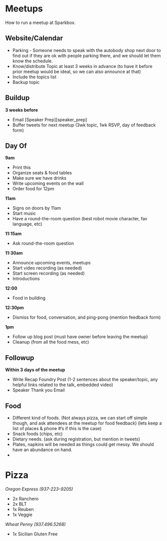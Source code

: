 Meetups
=====

How to run a meetup at Sparkbox.

Website/Calendar
-------

 - Parking - Someone needs to speak with the autobody shop next door to find out if they are ok with people parking there, and we should let them know the schedule.
 - Know/distribute Topic at least 3 weeks in advance (to have it before prior meetup would be ideal, so we can also announce at that)
 - Include the topics list
 - Backup topic

Buildup
-------

**3 weeks before**
 - Email [Speaker Prep][speaker_prep]
 - Buffer tweets for next meetup (3wk topic, 1wk RSVP, day of feedback form)

Day Of
-------

**9am**
 - Print this
 - Organize seats & food tables
 - Make sure we have drinks
 - Write upcoming events on the wall
 - Order food for 12pm

**11am**
 - Signs on doors by 11am
 - Start music
 - Have a round-the-room question (best robot movie character, fav language, etc)

**11:15am**
 - Ask round-the-room question

**11:30am**
 - Announce upcoming events, meetups
 - Start video recording (as needed)
 - Start screen recording (as needed)
 - Introductions
 
**12:00**
 - Food in building

**12:30pm**
 - Dismiss for food, conversation, and ping-pong (mention feedback form)

**1pm**
 - Follow up blog post (must have owner before leaving the meetup)
 - Cleanup (from all the food mess, etc)

Followup
-------
**Within 3 days of the meetup**
 - Write Recap Foundry Post (1-2 sentences about the speaker/topic, any helpful links related to the talk, embedded video)
 - Speaker Thank you Email

Food
-------

 - Different kind of foods. (Not always pizza, we can start off simple though, and ask attendees at the meetup for food feedback)  (lets keep a list of places & phone #’s if this is the case)
 - Snack foods (chips, etc)
 - Dietary needs.  (ask during registration, but mention in tweets) 
 - Plates, napkins will be needed as things could get messy. We should have an abundance on hand. 
 - 

Pizza
========
_Oregon Express (937-223-9205)_
* 2x Ranchero
* 2x BLT
* 1x Reuben
* 1x Veggie

_Wheat Penny (937.496.5268)_
* 1x Sicilian Gluten Free                                 
